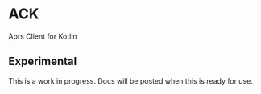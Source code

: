 ACK
===

Aprs Client for Kotlin

Experimental
------------

This is a work in progress. Docs will be posted when this is ready for use.
